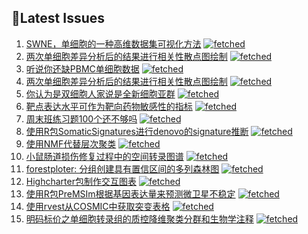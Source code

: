 ## 📝Latest Issues
<!-- issueTable -->

1. [SWNE，单细胞的一种高维数据集可视化方法](https://github.com/ixxmu/mp_duty/issues/2048) [![fetched](https://img.shields.io/github/labels/ixxmu/mp_duty/fetched)](https://github.com/ixxmu/mp_duty/labels/fetched)
2. [两次单细胞差异分析后的结果进行相关性散点图绘制](https://github.com/ixxmu/mp_duty/issues/2014) [![fetched](https://img.shields.io/github/labels/ixxmu/mp_duty/fetched)](https://github.com/ixxmu/mp_duty/labels/fetched)
3. [听说你还缺PBMC单细胞数据](https://github.com/ixxmu/mp_duty/issues/1999) [![fetched](https://img.shields.io/github/labels/ixxmu/mp_duty/fetched)](https://github.com/ixxmu/mp_duty/labels/fetched)
4. [两次单细胞差异分析后的结果进行相关性散点图绘制](https://github.com/ixxmu/mp_duty/issues/1991) [![fetched](https://img.shields.io/github/labels/ixxmu/mp_duty/fetched)](https://github.com/ixxmu/mp_duty/labels/fetched)
5. [你认为是双细胞人家说是全新细胞亚群](https://github.com/ixxmu/mp_duty/issues/1989) [![fetched](https://img.shields.io/github/labels/ixxmu/mp_duty/fetched)](https://github.com/ixxmu/mp_duty/labels/fetched)
6. [靶点表达水平可作为靶向药物敏感性的指标](https://github.com/ixxmu/mp_duty/issues/1984) [![fetched](https://img.shields.io/github/labels/ixxmu/mp_duty/fetched)](https://github.com/ixxmu/mp_duty/labels/fetched)
7. [周末班练习题100个还不够吗](https://github.com/ixxmu/mp_duty/issues/1983) [![fetched](https://img.shields.io/github/labels/ixxmu/mp_duty/fetched)](https://github.com/ixxmu/mp_duty/labels/fetched)
8. [使用R包SomaticSignatures进行denovo的signature推断](https://github.com/ixxmu/mp_duty/issues/1980) [![fetched](https://img.shields.io/github/labels/ixxmu/mp_duty/fetched)](https://github.com/ixxmu/mp_duty/labels/fetched)
9. [使用NMF代替层次聚类](https://github.com/ixxmu/mp_duty/issues/1979) [![fetched](https://img.shields.io/github/labels/ixxmu/mp_duty/fetched)](https://github.com/ixxmu/mp_duty/labels/fetched)
10. [小鼠肠道损伤修复过程中的空间转录图谱](https://github.com/ixxmu/mp_duty/issues/1972) [![fetched](https://img.shields.io/github/labels/ixxmu/mp_duty/fetched)](https://github.com/ixxmu/mp_duty/labels/fetched)
11. [forestploter: 分组创建具有置信区间的多列森林图](https://github.com/ixxmu/mp_duty/issues/1971) [![fetched](https://img.shields.io/github/labels/ixxmu/mp_duty/fetched)](https://github.com/ixxmu/mp_duty/labels/fetched)
12. [Highcharter包制作交互图表](https://github.com/ixxmu/mp_duty/issues/1968) [![fetched](https://img.shields.io/github/labels/ixxmu/mp_duty/fetched)](https://github.com/ixxmu/mp_duty/labels/fetched)
13. [使用R包PreMSIm根据基因表达量来预测微卫星不稳定](https://github.com/ixxmu/mp_duty/issues/1965) [![fetched](https://img.shields.io/github/labels/ixxmu/mp_duty/fetched)](https://github.com/ixxmu/mp_duty/labels/fetched)
14. [使用rvest从COSMIC中获取突变表格](https://github.com/ixxmu/mp_duty/issues/1964) [![fetched](https://img.shields.io/github/labels/ixxmu/mp_duty/fetched)](https://github.com/ixxmu/mp_duty/labels/fetched)
15. [明码标价之单细胞转录组的质控降维聚类分群和生物学注释](https://github.com/ixxmu/mp_duty/issues/1962) [![fetched](https://img.shields.io/github/labels/ixxmu/mp_duty/fetched)](https://github.com/ixxmu/mp_duty/labels/fetched)
<!-- issueTable -->
